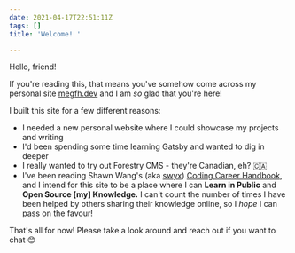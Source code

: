 ```yaml
---
date: 2021-04-17T22:51:11Z
tags: []
title: 'Welcome! '

---
```

Hello, friend! 

If you're reading this, that means you've somehow come across my personal site [megfh.dev](megfh.dev "megfh.dev") and I am _so_ glad that you're here! 

I built this site for a few different reasons: 

* I needed a new personal website where I could showcase my projects and writing 
* I'd been spending some time learning Gatsby and wanted to dig in deeper 
* I really wanted to try out Forestry CMS - they're Canadian, eh? 🇨🇦
* I've been reading Shawn Wang's (aka [swyx](https://twitter.com/swyx "swyx")) [Coding Career Handbook](https://www.learninpublic.org/ "Coding Career Handbook"), and I intend for this site to be a place where I can **Learn in Public** and **Open Source \[my\] Knowledge.** I can't count the number of times I have been helped by others sharing their knowledge online, so I _hope_ I can pass on the favour! 

That's all for now! Please take a look around and reach out if you want to chat 😊